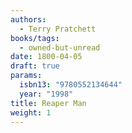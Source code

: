```yaml
---
authors:
  - Terry Pratchett
books/tags:
  - owned-but-unread
date: 1800-04-05
draft: true
params:
  isbn13: "9780552134644"
  year: "1998"
title: Reaper Man
weight: 1
---
```


<!--more-->

